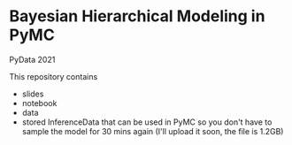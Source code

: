 # Bayesian Hierarchical Modeling in PyMC

PyData 2021
 
This repository contains
- slides
- notebook
- data
- stored InferenceData that can be used in PyMC so you don't have to sample the model for 30 mins again (I'll upload it soon, the file is 1.2GB)
